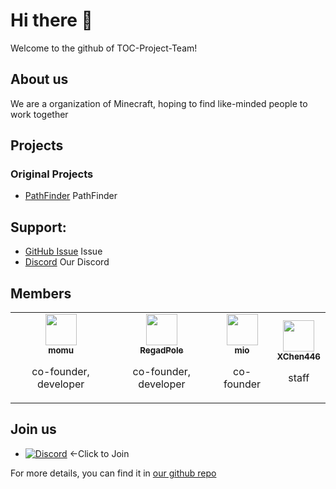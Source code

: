 # Hi there 👋

Welcome to the github of TOC-Project-Team!

## About us

We are a organization of Minecraft, hoping to find like-minded people to work together 

## Projects

### Original Projects

* [PathFinder](https://github.com/TOC-Project-Team/PathFinder) PathFinder

## Support:

* [GitHub Issue](https://github.com/TOC-Project-Team/.github) Issue
* [Discord](https://discord.gg/daSchNY7Sr) Our Discord

## Members

<table>
  <tr>
    <!-- SpringMomu -->
    <td align="center">
      <a href="https://github.com/SpringMomu"
        ><img
          src="https://avatars.githubusercontent.com/u/149700164"
          width="50px;"
          alt=""
        /><br /><sub><b>momu</b></sub></a
      >
      <p>co-founder, developer</p>
    </td>
  <!-- RegadPole -->
    <td align="center">
      <a href="https://github.com/RegadPoleCN"
        ><img
          src="https://avatars.githubusercontent.com/u/69202360"
          width="50px;"
          alt=""
        /><br /><sub><b>RegadPole</b></sub></a>
      <p>co-founder, developer</p>
    </td>
    <!-- mio -->
    <td align="center">
      <a href="https://space.bilibili.com/1473710310"
        ><img
          src="https://i0.hdslb.com/bfs/face/d1d20979345cd08a98df0ec54a5982d3acb27358.jpg"
          width="50px;"
          alt=""
        /><br /><sub><b>mio</b></sub></a>
      <p>co-founder</p>
    </td>
    <!-- xc -->
    <td align="center">
      <a href="https://github.com/XChen446"
        ><img
          src="https://avatars.githubusercontent.com/u/189126940"
          width="50px;"
          alt=""
        /><br /><sub><b>XChen446</b></sub></a>
      <p>staff</p>
    </td>
</table>

## Join us
- [![Discord](https://img.shields.io/discord/1406985208984633454?logo=discord&labelColor=6A7EC2&color=7389D8)](https://discord.gg/daSchNY7Sr) <-Click to Join

For more details, you can find it in [our github repo](https://github.com/TOC-Project-Team/.github)